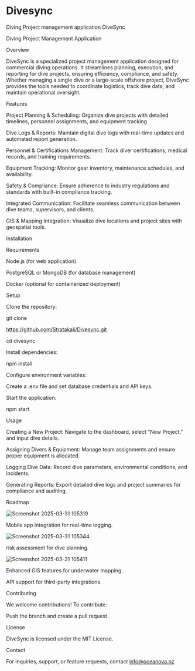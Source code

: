 # Divesync
Diving Project management application 
DiveSync

Diving Project Management Application

Overview

DiveSync is a specialized project management application designed for commercial diving operations. It streamlines planning, execution, and reporting for dive projects, ensuring efficiency, compliance, and safety. Whether managing a single dive or a large-scale offshore project, DiveSync provides the tools needed to coordinate logistics, track dive data, and maintain operational oversight.

Features

Project Planning & Scheduling: Organize dive projects with detailed timelines, personnel assignments, and equipment tracking.

Dive Logs & Reports: Maintain digital dive logs with real-time updates and automated report generation.

Personnel & Certifications Management: Track diver certifications, medical records, and training requirements.

Equipment Tracking: Monitor gear inventory, maintenance schedules, and availability.

Safety & Compliance: Ensure adherence to industry regulations and standards with built-in compliance tracking.

Integrated Communication: Facilitate seamless communication between dive teams, supervisors, and clients.

GIS & Mapping Integration: Visualize dive locations and project sites with geospatial tools.

Installation

Requirements

Node.js (for web application)

PostgreSQL or MongoDB (for database management)

Docker (optional for containerized deployment)

Setup

Clone the repository:

git clone 

https://github.com/Stratakali/Divesync.git

cd divesync

Install dependencies:

npm install

Configure environment variables:

Create a .env file and set database credentials and API keys.

Start the application:

npm start

Usage

Creating a New Project: Navigate to the dashboard, select "New Project," and input dive details.

Assigning Divers & Equipment: Manage team assignments and ensure proper equipment is allocated.

Logging Dive Data: Record dive parameters, environmental conditions, and incidents.

Generating Reports: Export detailed dive logs and project summaries for compliance and auditing.

Roadmap

![Screenshot 2025-03-31 105319](https://github.com/user-attachments/assets/6b5c90bc-b2c4-4667-b320-66e1bd920cee)


Mobile app integration for real-time logging.


![Screenshot 2025-03-31 105344](https://github.com/user-attachments/assets/a6e7f348-218b-4ff7-8488-eb9a872aba9c)

 risk assessment for dive planning.

![Screenshot 2025-03-31 105411](https://github.com/user-attachments/assets/6ca7c7f9-28d1-44c1-a0c4-b4091c73ba71)

Enhanced GIS features for underwater mapping.

API support for third-party integrations.

Contributing

We welcome contributions! To contribute:

Push the branch and create a pull request.

License

DiveSync is licensed under the MIT License.

Contact

For inquiries, support, or feature requests, contact info@oceanova.nz
